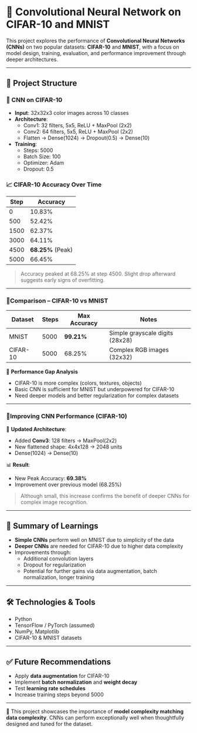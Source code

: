 # 🧠 Convolutional Neural Network on CIFAR-10 and MNIST

This project explores the performance of **Convolutional Neural Networks (CNNs)** on two popular datasets: **CIFAR-10** and **MNIST**, with a focus on model design, training, evaluation, and performance improvement through deeper architectures.

---

## 📁 Project Structure

### 🔹 CNN on CIFAR-10
- **Input**: 32x32x3 color images across 10 classes
- **Architecture**:
  - Conv1: 32 filters, 5x5, ReLU + MaxPool (2x2)
  - Conv2: 64 filters, 5x5, ReLU + MaxPool (2x2)
  - Flatten → Dense(1024) → Dropout(0.5) → Dense(10)
- **Training**:
  - Steps: 5000
  - Batch Size: 100
  - Optimizer: Adam
  - Dropout: 0.5

### 📈 CIFAR-10 Accuracy Over Time
| Step | Accuracy |
|------|----------|
| 0    | 10.83%   |
| 500  | 52.42%   |
| 1500 | 62.37%   |
| 3000 | 64.11%   |
| 4500 | **68.25%** (Peak) |
| 5000 | 66.45%   |

> Accuracy peaked at 68.25% at step 4500. Slight drop afterward suggests early signs of overfitting.

---

### 🔹Comparison – CIFAR-10 vs MNIST

| Dataset   | Steps | Max Accuracy | Notes |
|-----------|-------|--------------|-------|
| MNIST     | 5000  | **99.21%**   | Simple grayscale digits (28x28) |
| CIFAR-10  | 5000  | 68.25%       | Complex RGB images (32x32)      |

🧾 **Performance Gap Analysis**
- CIFAR-10 is more complex (colors, textures, objects)
- Basic CNN is sufficient for MNIST but underpowered for CIFAR-10
- Need deeper models and better regularization for complex datasets

---

### 🔹Improving CNN Performance (CIFAR-10)

📐 **Updated Architecture**:
- Added **Conv3**: 128 filters → MaxPool(2x2)
- New flattened shape: 4x4x128 → 2048 units
- Dense(1024) → Dense(10)

📊 **Result**:
- New Peak Accuracy: **69.38%**
- Improvement over previous model (68.25%)

> Although small, this increase confirms the benefit of deeper CNNs for complex image recognition.

---

## 🚀 Summary of Learnings

- **Simple CNNs** perform well on MNIST due to simplicity of the data
- **Deeper CNNs** are needed for CIFAR-10 due to higher data complexity
- Improvements through:
  - Additional convolution layers
  - Dropout for regularization
  - Potential for further gains via data augmentation, batch normalization, longer training

---

## 🛠️ Technologies & Tools
- Python
- TensorFlow / PyTorch (assumed)
- NumPy, Matplotlib
- CIFAR-10 & MNIST datasets

---

## ✅ Future Recommendations
- Apply **data augmentation** for CIFAR-10
- Implement **batch normalization** and **weight decay**
- Test **learning rate schedules**
- Increase training steps beyond 5000

---

📌 This project showcases the importance of **model complexity matching data complexity**. CNNs can perform exceptionally well when thoughtfully designed and tuned for the dataset.

